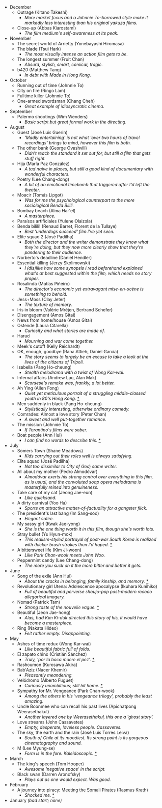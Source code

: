 * December
  * Outrage (Kitano Takeshi)
    * _More market focus and a Johnnie To-borrowed style make it markedly less interesting than his original yakuza films._
  * Close-up (Abbas Kiarostami)
    * _The film medium's self-awareness at its peak._
* November
  * The secret world of Arrietty (Yonebayashi Hiromasa)
  * The blade (Tsui Hark)
    * _The most visually intense an action film gets to be._
  * The longest summer (Fruit Chan)
    * _Absurd, stylish, smart, comical, tragic._
  * b420 (Matthew Tang)
    * _In debt with Made in Hong Kong._
* October
  * Running out of time (Johnnie To)
  * City on fire (Ringo Lam)
  * Fulltime killer (Johnnie To)
  * One-armed swordsman (Chang Cheh)
    * _Great example of idiosyncratic cinema._
* September
  * Palermo shootings (Wim Wenders)
    * _Basic script but great formal work in the directing._
* August
  * Guest (José Luis Guerin)
    * _'Madly entertaining' is not what 'over two hours of travel recordings' brings to mind, however this film is both._
  * The other bank (George Ovashvili)
    * _Didn't reach the standard it set out for, but still a film that gets stuff right._
  * Hija (María Paz González)
    * _A tad naive in places, but still a good kind of documentary with wonderful characters._
  * Poetry (Lee Chang-dong)
    * _A bit of an emotional timebomb that triggered after I'd left the theater._
  * Moacir (Tomás Lipgot)
    * _Was for me the psychological counterpart to the more sociological Benda Bilili._
  * Bombay beach (Alma Har'el)
    * _A masterpiece._
  * Paraísos artificiales (Yulene Olaizola)
  * Benda bilili! (Renaud Barret, Florent de la Tullaye)
    * _Best 'underdogs succeed' film I've yet seen._
  * Elite squad 2 (José Padilha)
    * _Both the director and the writer demonstrate they know what they're doing, but they now more clearly show that they're pandering to their audience._
  * Norberto's deadline (Daniel Hendler)
  * Essential killing (Jerzy Skolimowski)
    * _I (dis)like how some synopsis I read beforehand explained what's at best suggested within the film, which needs no story proper._
  * Rosalinda (Matías Piñeiro)
    * _The director's economic yet extravagant mise-en-scène is something to behold._
  * Jess+Moss (Clay Jeter)
    * _The texture of memory._
  * Iris in bloom (Valérie Mréjen, Bertrand Schefer)
  * Disengagement (Amos Gitai)
  * News from home/house (Amos Gitai)
  * Ostende (Laura Citarella)
    * _Curiosity and what stories are made of._
  * Harud
    * _Mourning and war come together._
  * Meek's cutoff (Kelly Reichardt)
  * OK, enough, goodbye (Rana Attieh, Daniel Garcia)
    * _The story seems to largely be an excuse to take a look at the lives of the citizens of Tripoli._
  * Isabella (Pang Ho-cheung)
    * _Stealth melodrama with a twist of Wong Kar-wai._
  * Infernal affairs (Andrew Lau, Alan Mak)
    * _Scorsese's remake was, frankly, a lot better._
  * Ah Ying (Allen Fong)
    * _Quiet yet meticulous portrait of a struggling middle-classed youth in 80's Hong Kong._ [*](http://asiator.net/torrent/1591/)
  * Men suddenly in black (Pang Ho-cheung)
    * _Stylistically interesting, otherwise ordinary comedy._
  * Comrades: Almost a love story (Peter Chan)
    * _A sweet and well put-together romance._
  * The mission (Johnnie To)
    * _If Tarantino's films were sober._
  * Boat people (Ann Hui)
    * _I can find no words to describe this._ [*](http://www.asiatorrents.com/index.php?page=torrent-details&id=3f94f72c36c0f43299ba7dceb9871c3129d23c1a)
* July
  * Somers Town (Shane Meadows)
    * _Kids carrying out their roles well is always satisfying._
  * Elite squad (José Padilha)
    * _Not too dissimilar to City of God; same writer._
  * All about my mother (Pedro Almodóvar)
    * _Almodóvar exerts his strong control over everything in this film, as is usual, and the convoluted soap opera melodrama is masterfully reined into genuineness._
  * Take care of my cat (Jeong Jae-eun)
    * _Like quicksand._
  * A dirty carnival (Yoo Ha)
    * _Sports an attractive matter-of-factuality for a gangster flick._
  * The president's last bang (Im Sang-soo)
    * _Elegant satire._
  * My sassy girl (Kwak Jae-yong)
    * _She is the one thing worth it in this film, though she's worth lots._
  * Stray bullet (Yu Hyun-mok)
    * _This realism-styled portrayal of post-war South Korea is realized with thicker brush strokes than I'd hoped._ [*](http://www.asiatorrents.com/index.php?page=torrent-details&id=bba14e54b1b60836d05c73cc0b2e103b0967e7f3)
  * A bittersweet life (Kim Ji-woon)
    * _Like Park Chan-wook meets John Woo._
  * Peppermint candy (Lee Chang-dong)
    * _The more you suck on it the more bitter and better it gets._
* June
  * Song of the exile (Ann Hui)
    * _About the cracks in belonging, family kinship, and memory._ [*](http://www.allzine.org/Foro/index.php?topic=23263)
  * Revolutionary girl Utena: Adolescence apocalypse (Ikuhara Kunihiko)
    * _Full of beautiful and perverse shoujo-pop post-modern rococo allegorical imagery._
  * Nomad (Patrick Tam)
    * _Strong taste of the nouvelle vague._ [*](http://www.allzine.org/Foro/index.php?topic=21686)
  * Beautiful (Jeon Jae-hong)
    * _Alas, had Kim Ki-duk directed this story of his, it would have become a masterpiece._
  * Ring (Nakata Hideo)
    * _Felt rather empty. Disappointing._
* May
  * Ashes of time redux (Wong Kar-wai)
    * _Like beautiful fabric full of folds._
  * El zapato chino (Cristián Sánchez)
    * _Truly, 'por la boca muere el pez'._ [*](http://www.clan-sudamerica.net/invision/index.php?showtopic=26903)
  * Rashoumon (Kurosawa Akira)
  * Bab'Aziz (Nacer Khemir)
    * _Pleasantly meandering._
  * Velódromo (Alberto Fuguet)
    * _Curiously unambitious; still hit home._ [*](http://isohunt.com/torrent_details/222915009/vel%C3%B3dromo?tab=summary)
  * Sympathy for Mr. Vengeance (Park Chan-wook)
    * _Among the others in his 'vengeance trilogy', probably the least amazing._
  * Uncle Boonmee who can recall his past lives (Apichatpong Weerasethakul)
    * _Another layered one by Weerasethakul, this one a 'ghost story'._
  * Love streams (John Cassavetes)
    * _Empty, desperate, loveless people. Cassavetes._
  * The sky, the earth and the rain (José Luis Torres Leiva)
    * _South of Chile at its moodiest. Its strong point is its gorgeous cinematography and sound._
  * M (Lee Myung-se)
    * _Form is in the fore. Kaleidoscopic._ [*](http://www.asiatorrents.com/index.php?page=torrent-details&id=8345c8fbdce0a29102dfd2a78592cf61730a0b45)
* March
  * The king's speech (Tom Hooper)
    * _Awesome 'negative space' in the script._
  * Black swan (Darren Aronofsky)
    * _Plays out as one would expect. Was good._
* February
  * A journey into piracy: Meeting the Somali Pirates (Rasmus Krath)
    * _Shocked me._ [*](http://www.cultureunplugged.com/play/4770/A-Journey-into-Piracy---Meeting-the-Somali-Pirates)
* January _(bad start; none)_